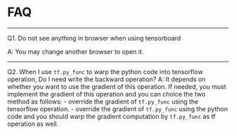 # FAQ
___
Q1. Do not see anything  in browser when using tensorboard

A: You may change another browser to open it.

___
Q2. When I use ```tf.py_func``` to warp the python code into tensorflow operation, Do I need write the backward operation?
A: It depends on whether you want to use the gradient of this operation. If needed, you must implement the gradient of this operation and you can  choice the two method as follows:
    - override the gradient of ```tf.py_func``` using the tensorflow operation.
    - override the gradient of ```tf.py_func``` using the python code and you should warp the gradient computation by ```tf.py_func``` as tf operation as well.

